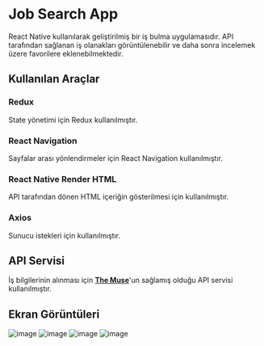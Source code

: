 
# Job Search App

React Native kullanılarak geliştirilmiş bir iş bulma uygulamasıdır. API tarafından sağlanan iş olanakları görüntülenebilir ve daha sonra incelemek üzere favorilere eklenebilmektedir.

## Kullanılan Araçlar

### Redux
State yönetimi için Redux kullanılmıştır.

### React Navigation
Sayfalar arası yönlendirmeler için React Navigation kullanılmıştır.

### React Native Render HTML
API tarafından dönen HTML içeriğin gösterilmesi için kullanılmıştır.

### Axios
Sunucu istekleri için kullanılmıştır.

## API Servisi
İş bilgilerinin alınması için [**The Muse**](https://www.themuse.com/)'un sağlamış olduğu API servisi kullanılmıştır.

## Ekran Görüntüleri
![image](https://user-images.githubusercontent.com/25778131/189421141-3c897150-e83d-464f-bfe1-2ef252431cd7.png) ![image](https://user-images.githubusercontent.com/25778131/189421230-e8b9ace1-c70a-4a5a-89c9-aabad9482dfb.png)
![image](https://user-images.githubusercontent.com/25778131/189421635-f7f501b1-6470-443b-a4f5-a9969989a9fe.png) ![image](https://user-images.githubusercontent.com/25778131/189421658-526a12e3-c2a1-4862-91a2-efbef04e8d5a.png)


